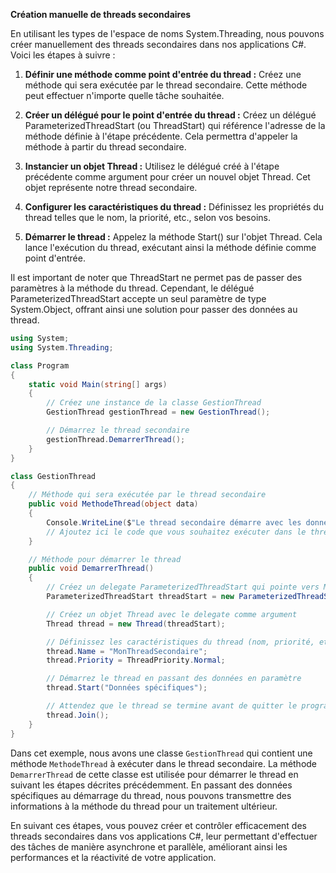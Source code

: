 **Création manuelle de threads secondaires**

En utilisant les types de l'espace de noms System.Threading, nous pouvons créer manuellement des threads secondaires dans nos applications C#. Voici les étapes à suivre :

1. **Définir une méthode comme point d'entrée du thread :** Créez une méthode qui sera exécutée par le thread secondaire. Cette méthode peut effectuer n'importe quelle tâche souhaitée.
   
2. **Créer un délégué pour le point d'entrée du thread :** Créez un délégué ParameterizedThreadStart (ou ThreadStart) qui référence l'adresse de la méthode définie à l'étape précédente. Cela permettra d'appeler la méthode à partir du thread secondaire.
   
3. **Instancier un objet Thread :** Utilisez le délégué créé à l'étape précédente comme argument pour créer un nouvel objet Thread. Cet objet représente notre thread secondaire.

4. **Configurer les caractéristiques du thread :** Définissez les propriétés du thread telles que le nom, la priorité, etc., selon vos besoins.

5. **Démarrer le thread :** Appelez la méthode Start() sur l'objet Thread. Cela lance l'exécution du thread, exécutant ainsi la méthode définie comme point d'entrée.

Il est important de noter que ThreadStart ne permet pas de passer des paramètres à la méthode du thread. Cependant, le délégué ParameterizedThreadStart accepte un seul paramètre de type System.Object, offrant ainsi une solution pour passer des données au thread.

```csharp
using System;
using System.Threading;

class Program
{
    static void Main(string[] args)
    {
        // Créez une instance de la classe GestionThread
        GestionThread gestionThread = new GestionThread();

        // Démarrez le thread secondaire
        gestionThread.DemarrerThread();
    }
}

class GestionThread
{
    // Méthode qui sera exécutée par le thread secondaire
    public void MethodeThread(object data)
    {
        Console.WriteLine($"Le thread secondaire démarre avec les données : {data}");
        // Ajoutez ici le code que vous souhaitez exécuter dans le thread
    }

    // Méthode pour démarrer le thread
    public void DemarrerThread()
    {
        // Créez un delegate ParameterizedThreadStart qui pointe vers MethodeThread
        ParameterizedThreadStart threadStart = new ParameterizedThreadStart(MethodeThread);

        // Créez un objet Thread avec le delegate comme argument
        Thread thread = new Thread(threadStart);

        // Définissez les caractéristiques du thread (nom, priorité, etc.)
        thread.Name = "MonThreadSecondaire";
        thread.Priority = ThreadPriority.Normal;

        // Démarrez le thread en passant des données en paramètre
        thread.Start("Données spécifiques");

        // Attendez que le thread se termine avant de quitter le programme principal
        thread.Join();
    }
}
```

Dans cet exemple, nous avons une classe `GestionThread` qui contient une méthode `MethodeThread` à exécuter dans le thread secondaire. La méthode `DemarrerThread` de cette classe est utilisée pour démarrer le thread en suivant les étapes décrites précédemment. En passant des données spécifiques au démarrage du thread, nous pouvons transmettre des informations à la méthode du thread pour un traitement ultérieur.

En suivant ces étapes, vous pouvez créer et contrôler efficacement des threads secondaires dans vos applications C#, leur permettant d'effectuer des tâches de manière asynchrone et parallèle, améliorant ainsi les performances et la réactivité de votre application.